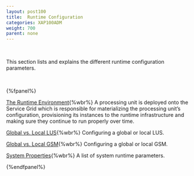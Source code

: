 ```yaml
---
layout: post100
title:  Runtime Configuration
categories: XAP100ADM
weight: 700
parent: none
---
```




<br>

This section lists and explains the different runtime configuration parameters.


<br>

{%fpanel%}

[The Runtime Environment](./the-runtime-environment.html){%wbr%}
A processing unit is deployed onto the Service Grid which is responsible for materializing the processing unit’s configuration, provisioning its instances to the runtime infrastructure and making sure they continue to run properly over time.


[Global vs. Local LUS](./lus-configuration.html){%wbr%}
Configuring a global or local LUS.

[Global vs. Local GSM](./gsm-configuration.html){%wbr%}
Configuring a global or local GSM.

[System Properties](./system-properties.html){%wbr%}
A list of system runtime parameters.

{%endfpanel%}



